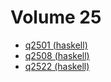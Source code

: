 # Volume 25

* [q2501 (haskell)](haskell/q2501.hs)
* [q2508 (haskell)](haskell/q2508.hs)
* [q2522 (haskell)](haskell/q2522.hs)
